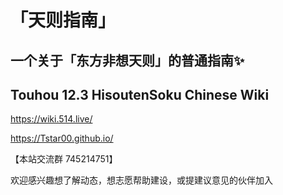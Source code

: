 # 「天则指南」
## 一个关于「东方非想天则」的普通指南✨
## Touhou 12.3 HisoutenSoku Chinese Wiki

https://wiki.514.live/

https://Tstar00.github.io/

【本站交流群 745214751】

欢迎感兴趣想了解动态，想志愿帮助建设，或提建议意见的伙伴加入

